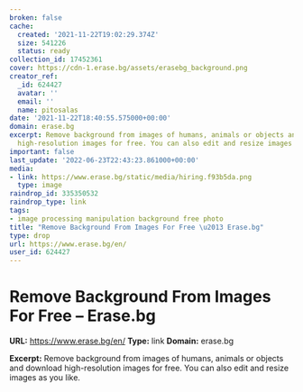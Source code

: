 ```yaml
---
broken: false
cache:
  created: '2021-11-22T19:02:29.374Z'
  size: 541226
  status: ready
collection_id: 17452361
cover: https://cdn-1.erase.bg/assets/erasebg_background.png
creator_ref:
  _id: 624427
  avatar: ''
  email: ''
  name: pitosalas
date: '2021-11-22T18:40:55.575000+00:00'
domain: erase.bg
excerpt: Remove background from images of humans, animals or objects and download
  high-resolution images for free. You can also edit and resize images as you like.
important: false
last_update: '2022-06-23T22:43:23.861000+00:00'
media:
- link: https://www.erase.bg/static/media/hiring.f93b5da.png
  type: image
raindrop_id: 335350532
raindrop_type: link
tags:
- image processing manipulation background free photo
title: "Remove Background From Images For Free \u2013 Erase.bg"
type: drop
url: https://www.erase.bg/en/
user_id: 624427
---
```


# Remove Background From Images For Free – Erase.bg

**URL:** https://www.erase.bg/en/
**Type:** link
**Domain:** erase.bg

**Excerpt:** Remove background from images of humans, animals or objects and download high-resolution images for free. You can also edit and resize images as you like.
